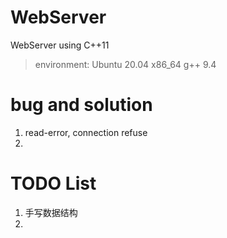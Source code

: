 # WebServer

WebServer using C++11

> environment:
> Ubuntu 20.04 x86_64 g++ 9.4

# bug and solution

1. read-error, connection refuse
2.

# TODO List

1. 手写数据结构
2.
